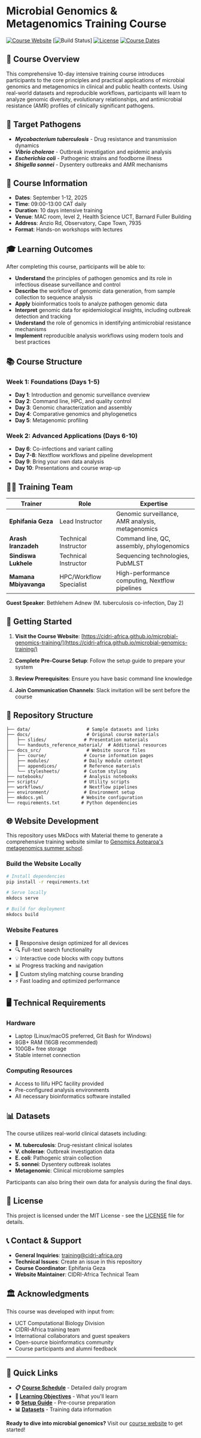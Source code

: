 # Microbial Genomics & Metagenomics Training Course

[![Course Website](https://img.shields.io/badge/Website-Live-brightgreen)](https://cidri-africa.github.io/microbial-genomics-training/)
[![Build Status](https://img.shields.io/badge/Build-Testing-yellow)]
[![License](https://img.shields.io/badge/License-MIT-blue.svg)](LICENSE)
[![Course Dates](https://img.shields.io/badge/Course%20Dates-September%201--12,%202025-orange)]()

## 🔬 Course Overview

This comprehensive 10-day intensive training course introduces participants to the core principles and practical applications of microbial genomics and metagenomics in clinical and public health contexts. Using real-world datasets and reproducible workflows, participants will learn to analyze genomic diversity, evolutionary relationships, and antimicrobial resistance (AMR) profiles of clinically significant pathogens.

## 🎯 Target Pathogens

- **_Mycobacterium tuberculosis_** - Drug resistance and transmission dynamics
- **_Vibrio cholerae_** - Outbreak investigation and epidemic analysis  
- **_Escherichia coli_** - Pathogenic strains and foodborne illness
- **_Shigella sonnei_** - Dysentery outbreaks and AMR mechanisms

## 📅 Course Information

- **Dates**: September 1-12, 2025
- **Time**: 09:00-13:00 CAT daily
- **Duration**: 10 days intensive training
- **Venue**: MAC room, level 2, Health Science UCT, Barnard Fuller Building
- **Address**: Anzio Rd, Observatory, Cape Town, 7935
- **Format**: Hands-on workshops with lectures

## 🎓 Learning Outcomes

After completing this course, participants will be able to:

- **Understand** the principles of pathogen genomics and its role in infectious disease surveillance and control
- **Describe** the workflow of genomic data generation, from sample collection to sequence analysis
- **Apply** bioinformatics tools to analyze pathogen genomic data
- **Interpret** genomic data for epidemiological insights, including outbreak detection and tracking
- **Understand** the role of genomics in identifying antimicrobial resistance mechanisms
- **Implement** reproducible analysis workflows using modern tools and best practices

## 📚 Course Structure

### Week 1: Foundations (Days 1-5)
- **Day 1**: Introduction and genomic surveillance overview
- **Day 2**: Command line, HPC, and quality control  
- **Day 3**: Genomic characterization and assembly
- **Day 4**: Comparative genomics and phylogenetics
- **Day 5**: Metagenomic profiling

### Week 2: Advanced Applications (Days 6-10)
- **Day 6**: Co-infections and variant calling
- **Day 7-8**: Nextflow workflows and pipeline development
- **Day 9**: Bring your own data analysis
- **Day 10**: Presentations and course wrap-up

## 👨‍🏫 Training Team

| Trainer | Role | Expertise |
|---------|------|-----------|
| **Ephifania Geza** | Lead Instructor | Genomic surveillance, AMR analysis, metagenomics |
| **Arash Iranzadeh** | Technical Instructor | Command line, QC, assembly, phylogenomics |
| **Sindiswa Lukhele** | Technical Instructor | Sequencing technologies, PubMLST |
| **Mamana Mbiyavanga** | HPC/Workflow Specialist | High-performance computing, Nextflow pipelines |

**Guest Speaker**: Bethlehem Adnew (M. tuberculosis co-infection, Day 2)

## 🚀 Getting Started

1. **Visit the Course Website**: [https://cidri-africa.github.io/microbial-genomics-training/](https://cidri-africa.github.io/microbial-genomics-training/)

2. **Complete Pre-Course Setup**: Follow the setup guide to prepare your system

3. **Review Prerequisites**: Ensure you have basic command line knowledge

4. **Join Communication Channels**: Slack invitation will be sent before the course

## 📁 Repository Structure

```
├── data/                     # Sample datasets and links
├── docs/                     # Original course materials  
│   ├── slides/              # Presentation materials
│   └── handouts_reference_material/  # Additional resources
├── docs_src/                 # Website source files
│   ├── course/              # Course information pages
│   ├── modules/             # Daily module content  
│   ├── appendices/          # Reference materials
│   └── stylesheets/         # Custom styling
├── notebooks/               # Analysis notebooks
├── scripts/                 # Utility scripts
├── workflows/               # Nextflow pipelines
├── environment/             # Environment setup
├── mkdocs.yml              # Website configuration
└── requirements.txt        # Python dependencies
```

## 🌐 Website Development

This repository uses MkDocs with Material theme to generate a comprehensive training website similar to [Genomics Aotearoa's metagenomics summer school](https://genomicsaotearoa.github.io/metagenomics_summer_school/).

### Build the Website Locally

```bash
# Install dependencies
pip install -r requirements.txt

# Serve locally
mkdocs serve

# Build for deployment  
mkdocs build
```

### Website Features

- 📱 Responsive design optimized for all devices
- 🔍 Full-text search functionality  
- 💡 Interactive code blocks with copy buttons
- 📊 Progress tracking and navigation
- 🎨 Custom styling matching course branding
- ⚡ Fast loading and optimized performance

## 🖥️ Technical Requirements

### Hardware
- Laptop (Linux/macOS preferred, Git Bash for Windows)
- 8GB+ RAM (16GB recommended)
- 100GB+ free storage
- Stable internet connection

### Computing Resources
- Access to Ilifu HPC facility provided
- Pre-configured analysis environments
- All necessary bioinformatics software installed

## 📊 Datasets

The course utilizes real-world clinical datasets including:

- **M. tuberculosis**: Drug-resistant clinical isolates
- **V. cholerae**: Outbreak investigation data
- **E. coli**: Pathogenic strain collection  
- **S. sonnei**: Dysentery outbreak isolates
- **Metagenomic**: Clinical microbiome samples

Participants can also bring their own data for analysis during the final days.

## 📄 License

This project is licensed under the MIT License - see the [LICENSE](LICENSE) file for details.

## 📞 Contact & Support

- **General Inquiries**: training@cidri-africa.org
- **Technical Issues**: Create an issue in this repository
- **Course Coordinator**: Ephifania Geza
- **Website Maintainer**: CIDRI-Africa Technical Team

## 🏛️ Acknowledgments

This course was developed with input from:
- UCT Computational Biology Division  
- CIDRI-Africa training team
- International collaborators and guest speakers
- Open-source bioinformatics community
- Course participants and alumni feedback

---

## 🎯 Quick Links

- **📋 [Course Schedule](https://cidri-africa.github.io/microbial-genomics-training/course/schedule/)** - Detailed daily program
- **🎯 [Learning Objectives](https://cidri-africa.github.io/microbial-genomics-training/course/objectives/)** - What you'll learn
- **⚙️ [Setup Guide](https://cidri-africa.github.io/microbial-genomics-training/course/setup/)** - Pre-course preparation
- **📊 [Datasets](https://cidri-africa.github.io/microbial-genomics-training/datasets/)** - Training data information

**Ready to dive into microbial genomics?** Visit our [course website](https://cidri-africa.github.io/microbial-genomics-training/) to get started!
